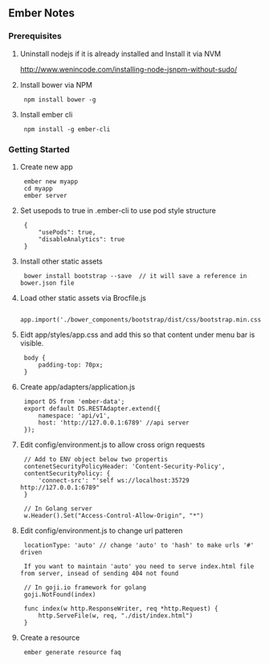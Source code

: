 ## Ember Notes

### Prerequisites

1. Uninstall nodejs if it is already installed and Install it via NVM
	
	http://www.wenincode.com/installing-node-jsnpm-without-sudo/
	
2. Install bower via NPM

		npm install bower -g

3. Install ember cli

		npm install -g ember-cli


### Getting Started

1. Create new app

		ember new myapp
		cd myapp
		ember server

2. Set usepods to true in .ember-cli to use pod style structure

		{
  			"usePods": true,
  			"disableAnalytics": true
		}

3. Install other static assets 

		bower install bootstrap --save  // it will save a reference in bower.json file

4. Load other static assets via Brocfile.js

		app.import('./bower_components/bootstrap/dist/css/bootstrap.min.css');

5. Eidt app/styles/app.css and add this so that content under menu bar is visible.
	
		body {
			padding-top: 70px;
		}

6. Create app/adapters/application.js

		import DS from 'ember-data';
		export default DS.RESTAdapter.extend({
			namespace: 'api/v1',
			host: 'http://127.0.0.1:6789' //api server
		});

7. Edit config/environment.js to allow cross orign requests

		// Add to ENV object below two propertis
		contenetSecurityPolicyHeader: 'Content-Security-Policy',
		contentSecurityPolicy: {
			'connect-src': "'self ws://localhost:35729 http://127.0.0.1:6789"
		}

		// In Golang server
		w.Header().Set("Access-Control-Allow-Origin", "*")

8. Edit config/environment.js to change url patteren

		locationType: 'auto' // change 'auto' to 'hash' to make urls '#' driven

		If you want to maintain 'auto' you need to serve index.html file from server, insead of sending 404 not found

		// In goji.io framework for golang
		goji.NotFound(index)

		func index(w http.ResponseWriter, req *http.Request) {
			http.ServeFile(w, req, "./dist/index.html")
		}

9. Create a resource

		ember generate resource faq
